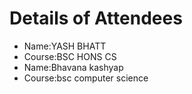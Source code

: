 # Details of Attendees
- Name:YASH BHATT
- Course:BSC HONS CS
- Name:Bhavana kashyap
- Course:bsc computer science